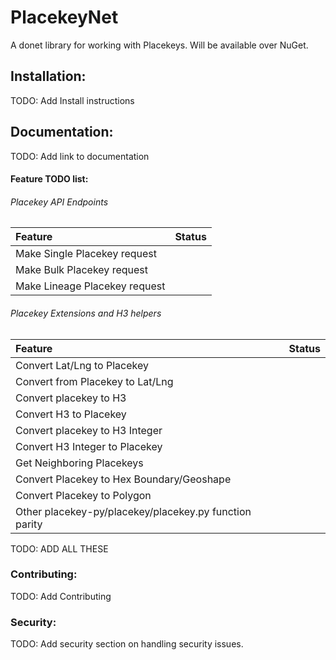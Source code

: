 # PlacekeyNet

A donet library for working with Placekeys. Will be available over NuGet.

## Installation:

TODO: Add Install instructions

## Documentation:

TODO: Add link to documentation

#### Feature TODO list:

###### Placekey API Endpoints

| Feature | Status |
| :------ | :----: |
| Make Single Placekey request | |
| Make Bulk Placekey request | |
| Make Lineage Placekey request  | |

###### Placekey Extensions and H3 helpers
| Feature | Status |
| :------ | :----: |
| Convert Lat/Lng to Placekey | |
| Convert from Placekey to Lat/Lng | |
| Convert placekey to H3 | |
| Convert H3 to Placekey | |
| Convert placekey to H3 Integer | |
| Convert H3 Integer to Placekey | |
| Get Neighboring Placekeys | |
| Convert Placekey to Hex Boundary/Geoshape | |
| Convert Placekey to Polygon | |
| Other placekey-py/placekey/placekey.py function parity | |

TODO: ADD ALL THESE

### Contributing:

TODO: Add Contributing

### Security:

TODO: Add security section on handling security issues.
